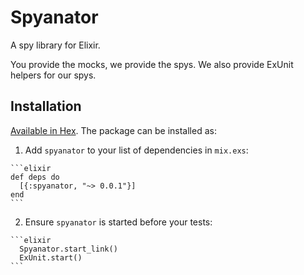 # Spyanator

A spy library for Elixir.

You provide the mocks, we provide the spys.
We also provide ExUnit helpers for our spys.


## Installation

[Available in Hex](https://hex.pm/docs/publish). The package can be installed as:

  1. Add `spyanator` to your list of dependencies in `mix.exs`:

    ```elixir
    def deps do
      [{:spyanator, "~> 0.0.1"}]
    end
    ```

  2. Ensure `spyanator` is started before your tests:

    ```elixir
      Spyanator.start_link()
      ExUnit.start()
    ```

